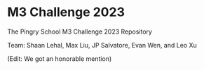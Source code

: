 # M3 Challenge 2023

The Pingry School M3 Challenge 2023 Repository

Team: Shaan Lehal, Max Liu, JP Salvatore, Evan Wen, and Leo Xu

(Edit: We got an honorable mention)
